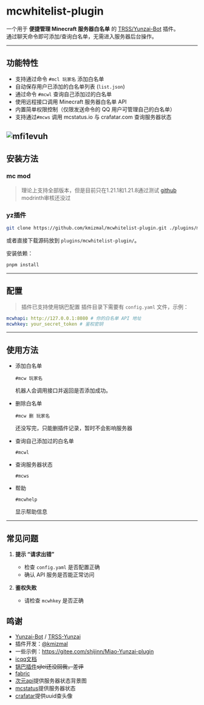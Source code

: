 # mcwhitelist-plugin

一个用于 **便捷管理 Minecraft 服务器白名单** 的 [TRSS/Yunzai-Bot](https://gitee.com/TimeRainStarSky/Yunzai-Bot) 插件。  
通过聊天命令即可添加/查询白名单，无需进入服务器后台操作。

---

## 功能特性

- 支持通过命令 `#mcl 玩家名` 添加白名单
- 自动保存用户已添加的白名单列表 (`list.json`)
- 通过命令 `#mcwl` 查询自己添加过的白名单
- 使用远程接口调用 Minecraft 服务器白名单 API
- 内置简单权限控制（仅限发送命令的 QQ 用户可管理自己的白名单）
- 支持通过`#mcws` 调用 mcstatus.io 与 crafatar.com 查询服务器状态


![mfi1evuh](https://img.zmal.top/20250913/mfi1evuh.73ce16bf.2dp1z90uy3.jpg)
---

## 安装方法

### mc mod
> 理论上支持全部版本，但是目前只在1.21.1和1.21.8通过测试
[github](https://github.com/kmizmal/whitelistapimod)  
modrinth审核还没过

### yz插件

```bash
git clone https://github.com/kmizmal/mcwhitelist-plugin.git ./plugins/mcwhitelist-plugin
```

或者直接下载源码放到 `plugins/mcwhitelist-plugin/`。

安装依赖：

```bash
pnpm install
```

---

## 配置
> 插件已支持使用锅巴配置
插件目录下需要有 `config.yaml` 文件，示例：

```yaml
mcwhapi: http://127.0.0.1:8080 # 你的白名单 API 地址
mcwhkey: your_secret_token # 鉴权密钥
```

---

## 使用方法

- 添加白名单

  ```
  #mcw 玩家名
  ```

  机器人会调用接口并返回是否添加成功。

- 删除白名单
  ```
  #mcw 删 玩家名
  ```
  还没写完，只能删插件记录，暂时不会影响服务器

- 查询自己添加过的白名单

  ```
  #mcwl
  ```

- 查询服务器状态
  ```
  #mcws
  ```

- 帮助
  ```
  #mcwhelp
  ```
  显示帮助信息


---

## 常见问题

1. **提示 “请求出错”**
   - 检查 `config.yaml` 是否配置正确
   - 确认 API 服务是否能正常访问

2. **鉴权失败**
   - 请检查 `mcwhkey` 是否正确

## 鸣谢

- [Yunzai-Bot](https://gitee.com/Le-niao/Yunzai-Bot) / [TRSS-Yunzai](https://gitee.com/TimeRainStarSky/Yunzai-Bot)
- 插件开发：[@kmizmal](https://github.com/kmizmal)
- 一些示例：https://gitee.com/shijinn/Miao-Yunzai-plugin
- [icqq文档](https://gitee.com/shijinn/Miao-Yunzai-plugin)
- [锅巴插件](https://github.com/guoba-yunzai/Guoba-Plugin)~~sjlei还没回我，差评~~
- [fabric](https://fabricmc.net/)
- [次元api](https://t.alcy.cc/)提供服务器状态背景图
- [mcstatus](mcstatus.io)提供服务器状态
- [crafatar](crafatar.com)提供uuid查头像